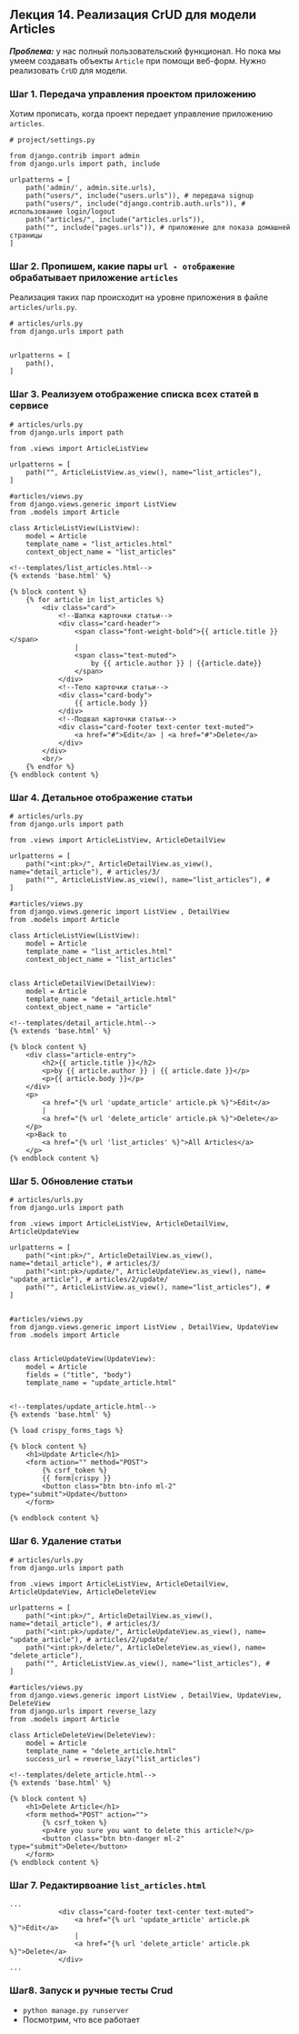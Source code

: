 ## Лекция 14. Реализация CrUD для модели Articles

***Проблема:*** у нас полный пользовательский функционал. Но пока мы умеем создавать объекты ```Article``` при помощи веб-форм. Нужно реализовать ```CrUD``` для модели.


### Шаг 1. Передача управления проектом приложению

Хотим прописать, когда проект передает управление приложению ```articles```.
```
# project/settings.py

from django.contrib import admin
from django.urls import path, include

urlpatterns = [
    path('admin/', admin.site.urls),
    path("users/", include("users.urls")), # передача signup
    path("users/", include("django.contrib.auth.urls")), # использование login/logout
    path("articles/", include("articles.urls")),
    path("", include("pages.urls")), # приложение для показа домашней страницы
]

```

### Шаг 2. Пропишем, какие пары ```url - отображение``` обрабатывает приложение ```articles```
Реализация таких пар происходит на уровне приложения в файле ```articles/urls.py```.
```
# articles/urls.py
from django.urls import path 


urlpatterns = [
    path(),
]
```

### Шаг 3. Реализуем отображение списка всех статей в сервисе
```
# articles/urls.py
from django.urls import path 

from .views import ArticleListView

urlpatterns = [
    path("", ArticleListView.as_view(), name="list_articles"),
]
```

```
#articles/views.py
from django.views.generic import ListView 
from .models import Article

class ArticleListView(ListView):
    model = Article
    template_name = "list_articles.html"
    context_object_name = "list_articles"

```
```
<!--templates/list_articles.html-->
{% extends 'base.html' %}

{% block content %}
    {% for article in list_articles %}
        <div class="card">
            <!--Шапка карточки статьи-->
            <div class="card-header">
                <span class="font-weight-bold">{{ article.title }}</span> 
                |
                <span class="text-muted">
                    by {{ article.author }} | {{article.date}}
                </span>
            </div>
            <!--Тело карточки статьи-->
            <div class="card-body">
                {{ article.body }}
            </div>
            <!--Подвал карточки статьи-->
            <div class="card-footer text-center text-muted">
                <a href="#">Edit</a> | <a href="#">Delete</a>
            </div>
        </div>
        <br/>
    {% endfor %}
{% endblock content %}
```


### Шаг 4. Детальное отображение статьи
```
# articles/urls.py
from django.urls import path 

from .views import ArticleListView, ArticleDetailView

urlpatterns = [
    path("<int:pk>/", ArticleDetailView.as_view(), name="detail_article"), # articles/3/
    path("", ArticleListView.as_view(), name="list_articles"), #
]
```

```
#articles/views.py
from django.views.generic import ListView , DetailView
from .models import Article

class ArticleListView(ListView):
    model = Article
    template_name = "list_articles.html"
    context_object_name = "list_articles"


class ArticleDetailView(DetailView):
    model = Article 
    template_name = "detail_article.html"
    context_object_name = "article"

```
```
<!--templates/detail_article.html-->
{% extends 'base.html' %}

{% block content %}
    <div class="article-entry">
        <h2>{{ article.title }}</h2>
        <p>by {{ article.author }} | {{ article.date }}</p>
        <p>{{ article.body }}</p>
    </div>
    <p>
        <a href="{% url 'update_article' article.pk %}">Edit</a>
        |
        <a href="{% url 'delete_article' article.pk %}">Delete</a>
    </p>
    <p>Back to
        <a href="{% url 'list_articles' %}">All Articles</a>
    </p>
{% endblock content %}
```

### Шаг 5. Обновление статьи
```
# articles/urls.py
from django.urls import path 

from .views import ArticleListView, ArticleDetailView, ArticleUpdateView

urlpatterns = [
    path("<int:pk>/", ArticleDetailView.as_view(), name="detail_article"), # articles/3/
    path("<int:pk>/update/", ArticleUpdateView.as_view(), name= "update_article"), # articles/2/update/
    path("", ArticleListView.as_view(), name="list_articles"), #
]
```

```

#articles/views.py
from django.views.generic import ListView , DetailView, UpdateView
from .models import Article


class ArticleUpdateView(UpdateView):
    model = Article 
    fields = ("title", "body")
    template_name = "update_article.html"
    
```

```
<!--templates/update_article.html-->
{% extends 'base.html' %}

{% load crispy_forms_tags %}

{% block content %}
    <h1>Update Article</h1>
    <form action="" method="POST">
        {% csrf_token %}
        {{ form|crispy }}
        <button class="btn btn-info ml-2" type="submit">Update</button>
    </form>

{% endblock content %}
```

### Шаг 6. Удаление статьи
```
# articles/urls.py
from django.urls import path 

from .views import ArticleListView, ArticleDetailView, ArticleUpdateView, ArticleDeleteView

urlpatterns = [
    path("<int:pk>/", ArticleDetailView.as_view(), name="detail_article"), # articles/3/
    path("<int:pk>/update/", ArticleUpdateView.as_view(), name= "update_article"), # articles/2/update/
    path("<int:pk>/delete/", ArticleDeleteView.as_view(), name= "delete_article"), 
    path("", ArticleListView.as_view(), name="list_articles"), #
]
```


```
#articles/views.py
from django.views.generic import ListView , DetailView, UpdateView, DeleteView
from django.urls import reverse_lazy 
from .models import Article

class ArticleDeleteView(DeleteView):
    model = Article
    template_name = "delete_article.html"
    success_url = reverse_lazy("list_articles")
```

```
<!--templates/delete_article.html-->
{% extends 'base.html' %}

{% block content %}
    <h1>Delete Article</h1>
    <form method="POST" action="">
        {% csrf_token %}
        <p>Are you sure you want to delete this article?</p>
        <button class="btn btn-danger ml-2" type="submit">Delete</button>
    </form>
{% endblock content %}
```

### Шаг 7. Редактирвоание ```list_articles.html```
```
...
            <div class="card-footer text-center text-muted">
                <a href="{% url 'update_article' article.pk %}">Edit</a> 
                | 
                <a href="{% url 'delete_article' article.pk %}">Delete</a>
            </div>
...
```

### Шаг8. Запуск и ручные тесты Crud
* ```python manage.py runserver```
* Посмотрим, что все работает